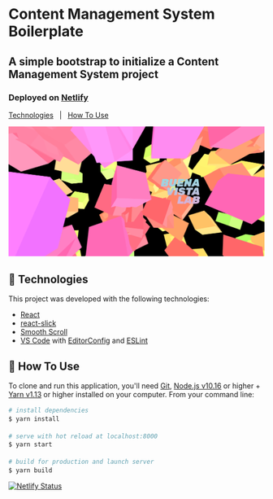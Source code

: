 # Content Management System Boilerplate

## A simple bootstrap to initialize a Content Management System project

### Deployed on [Netlify](https://www.netlify.com/)

[Technologies](#floppy_disk-technologies)&nbsp;&nbsp;&nbsp;|&nbsp;&nbsp;&nbsp;[How To Use](#wrench-how-to-use)

![alt text](./static/assets/images/bvlnew.png "image alt")

## :floppy_disk: Technologies

This project was developed with the following technologies:

- [React](https://reactjs.org/)
- [react-slick](https://react-slick.neostack.com/)
- [Smooth Scroll](https://github.com/iamdustan/smoothscroll)
- [VS Code][vc] with [EditorConfig][vceditconfig] and [ESLint][vceslint]

## :wrench: How To Use

To clone and run this application, you'll need [Git](https://git-scm.com), [Node.js v10.16][nodejs] or higher + [Yarn v1.13][yarn] or higher installed on your computer. From your command line:

```bash
# install dependencies
$ yarn install

# serve with hot reload at localhost:8000
$ yarn start

# build for production and launch server
$ yarn build
```

[![Netlify Status](https://api.netlify.com/api/v1/badges/70f96276-47bb-463c-8356-9b6efa69cd28/deploy-status)](https://app.netlify.com/sites/wogofilmes/deploys)

[nodejs]: https://nodejs.org/
[yarn]: https://yarnpkg.com/
[vc]: https://code.visualstudio.com/
[vceditconfig]: https://marketplace.visualstudio.com/items?itemName=EditorConfig.EditorConfig
[vceslint]: https://marketplace.visualstudio.com/items?itemName=dbaeumer.vscode-eslint

